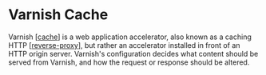 # Varnish Cache

Varnish [[cache]] is a web application accelerator, also known as a caching HTTP [[reverse-proxy]], but rather an accelerator installed in front of an HTTP origin server. Varnish's configuration decides what content should be served from Varnish, and how the request or response should be altered.

[//begin]: # "Autogenerated link references for markdown compatibility"
[cache]: ../software-engineering/cache "Cache"
[reverse-proxy]: reverse-proxy "Reverse Proxy"
[//end]: # "Autogenerated link references"
